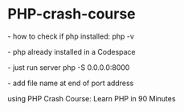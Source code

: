 # PHP-crash-course

\- how to check if php installed: php -v

\- php already installed in a Codespace

\- just run server php -S 0.0.0.0:8000

\- add file name at end of port address

using PHP Crash Course: Learn PHP in 90 Minutes